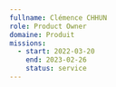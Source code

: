 ```yaml
---
fullname: Clémence CHHUN
role: Product Owner
domaine: Produit
missions:
  - start: 2022-03-20
    end: 2023-02-26
    status: service
---
```

